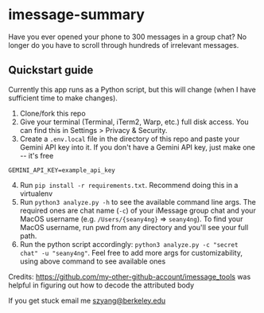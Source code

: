 # imessage-summary
Have you ever opened your phone to 300 messages in a group chat?
No longer do you have to scroll through hundreds of irrelevant messages.

## Quickstart guide
Currently this app runs as a Python script, but this will change (when I have sufficient time to make changes).

1. Clone/fork this repo
2. Give your terminal (Terminal, iTerm2, Warp, etc.) full disk access. You can find this in Settings > Privacy & Security.
3. Create a `.env.local` file in the directory of this repo and paste your Gemini API key into it. If you don't have a Gemini API key, just make one -- it's free
```
GEMINI_API_KEY=example_api_key
```
4. Run `pip install -r requirements.txt`. Recommend doing this in a virtualenv
5. Run `python3 analyze.py -h` to see the available command line args. The required ones are chat name (`-c`) of your iMessage group chat and your MacOS username (e.g. `/Users/{seany4ng}` => `seany4ng`). To find your MacOS username, run pwd from any directory and you'll see your full path.
6. Run the python script accordingly: `python3 analyze.py -c "secret chat" -u "seany4ng"`. Feel free to add more args for customizability, using above command to see available ones

Credits: https://github.com/my-other-github-account/imessage_tools was helpful in figuring out how to decode the attributed body

If you get stuck email me szyang@berkeley.edu